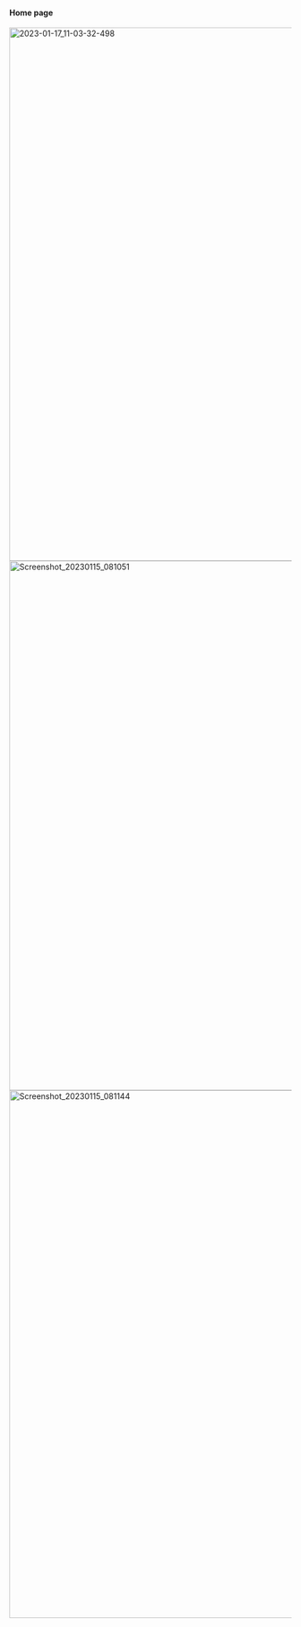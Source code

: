 <h4> Home page </h4>
<img width="952" alt="2023-01-17_11-03-32-498" src="https://user-images.githubusercontent.com/98753159/228613728-e87d2b30-804d-42eb-bb3a-0a50768cbfd7.png">
<img width="945" alt="Screenshot_20230115_081051" src="https://user-images.githubusercontent.com/98753159/228613781-ade211d5-42d0-49f9-8b45-8d7834875e26.png">
<img width="942" alt="Screenshot_20230115_081144" src="https://user-images.githubusercontent.com/98753159/228613792-cef6cf53-6818-436e-bc93-d3d57fd9055f.png">

